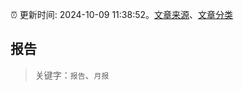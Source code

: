 :alarm_clock: 更新时间: 2024-10-09 11:38:52。[文章来源](/README.md)、[文章分类](/TAGS.md)

## 报告


> 关键字：`报告`、`月报`



